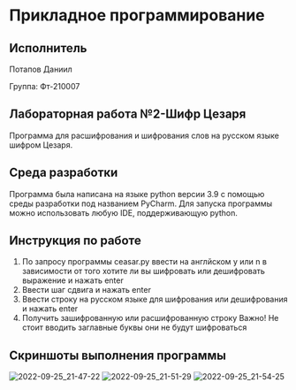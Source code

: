 # Прикладное программирование
## Исполнитель
Потапов Даниил  

Группа: Фт-210007
## Лабораторная работа №2-Шифр Цезаря
Программа для расшифрования и шифрования слов на русском языке шифром Цезаря.
## Среда разработки 
Программа была написана на языке python версии 3.9 с помощью среды разработки под названием PyCharm.
Для запуска программы можно использовать любую IDE, поддерживающую python.
## Инструкция по работе
1. По запросу программы ceasar.py ввести на англйском y или n в зависимости от того хотите ли вы шифровать или дешифровать выражение и нажать enter
2. Ввести шаг сдвига и нажать enter
3. Ввести строку на русском языке для шифрования или дешифрования и нажать enter
4. Получить зашифрованную или расшифрованную строку
Важно! Не стоит вводить заглавные буквы они не будут шифроваться
## Скриншоты выполнения программы
![2022-09-25_21-47-22](https://user-images.githubusercontent.com/113824271/192155541-32c65432-4794-4f46-8ae4-8260abf06382.png)
![2022-09-25_21-51-29](https://user-images.githubusercontent.com/113824271/192155555-40dd9071-5cf3-4077-8bea-a9da0edb77a9.png)
![2022-09-25_21-54-25](https://user-images.githubusercontent.com/113824271/192155557-49e5162e-47aa-44ca-b7f7-ab539dbe90a0.png)
